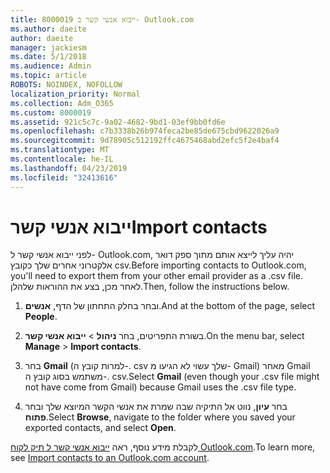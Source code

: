 ```yaml
---
title: 8000019 ייבוא אנשי קשר ב- Outlook.com
ms.author: daeite
author: daeite
manager: jackiesm
ms.date: 5/1/2018
ms.audience: Admin
ms.topic: article
ROBOTS: NOINDEX, NOFOLLOW
localization_priority: Normal
ms.collection: Adm_O365
ms.custom: 8000019
ms.assetid: 921c5c7c-9a02-4682-9bd1-03ef9bb0fd6e
ms.openlocfilehash: c7b3338b26b974feca2be85de675cbd9622026a9
ms.sourcegitcommit: 9d78905c512192ffc4675468abd2efc5f2e4baf4
ms.translationtype: MT
ms.contentlocale: he-IL
ms.lasthandoff: 04/23/2019
ms.locfileid: "32413616"
---
```

# <a name="import-contacts"></a><span data-ttu-id="82b42-102">ייבוא אנשי קשר</span><span class="sxs-lookup"><span data-stu-id="82b42-102">Import contacts</span></span>

<span data-ttu-id="82b42-103">לפני ייבוא אנשי קשר ל- Outlook.com, יהיה עליך לייצא אותם מתוך ספק דואר אלקטרוני אחרים שלך כקובץ csv.</span><span class="sxs-lookup"><span data-stu-id="82b42-103">Before importing contacts to Outlook.com, you'll need to export them from your other email provider as a .csv file.</span></span> <span data-ttu-id="82b42-104">לאחר מכן, בצע את ההוראות שלהלן.</span><span class="sxs-lookup"><span data-stu-id="82b42-104">Then, follow the instructions below.</span></span>
  
1. <span data-ttu-id="82b42-105">ובחר בחלק התחתון של הדף, **אנשים**.</span><span class="sxs-lookup"><span data-stu-id="82b42-105">And at the bottom of the page, select **People**.</span></span> 
    
2. <span data-ttu-id="82b42-106">בשורת התפריטים, בחר **ניהול** \> **ייבוא אנשי קשר**.</span><span class="sxs-lookup"><span data-stu-id="82b42-106">On the menu bar, select **Manage** \> **Import contacts**.</span></span> 
    
3. <span data-ttu-id="82b42-107">בחר **Gmail** (למרות קובץ ה-. csv שלך עשוי לא הגיעו מ- Gmail) מאחר Gmail משתמש בסוג קובץ ה-. csv.</span><span class="sxs-lookup"><span data-stu-id="82b42-107">Select **Gmail** (even though your .csv file might not have come from Gmail) because Gmail uses the .csv file type.</span></span> 
    
4. <span data-ttu-id="82b42-108">בחר **עיון**, נווט אל התיקיה שבה שמרת את אנשי הקשר המיוצא שלך ובחר **פתוח**.</span><span class="sxs-lookup"><span data-stu-id="82b42-108">Select **Browse**, navigate to the folder where you saved your exported contacts, and select **Open**.</span></span> 
    
<span data-ttu-id="82b42-109">לקבלת מידע נוסף, ראה [ייבוא אנשי קשר ל תיק לקוח Outlook.com](https://go.microsoft.com/fwlink/p/?linkid=873136).</span><span class="sxs-lookup"><span data-stu-id="82b42-109">To learn more, see [Import contacts to an Outlook.com account](https://go.microsoft.com/fwlink/p/?linkid=873136).</span></span>
  

